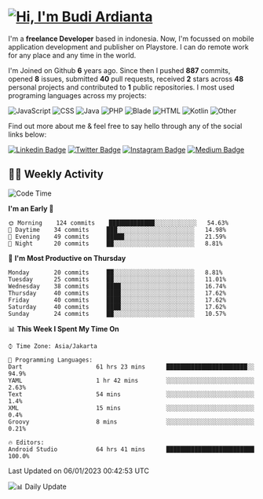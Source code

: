 # [![Hi, I'm Budi Ardianta](https://readme-typing-svg.herokuapp.com?size=24&vCenter=true&lines=%F0%9F%91%8B+Hi%2C+I'm+Budi+Ardianta+;%F0%9F%92%BB+Android+And+Web+Developer+)](https://git.io/typing-svg)

I'm a **freelance Developer** based in indonesia. Now, I'm focussed on mobile application development and publisher on Playstore. I can do remote work for any place and any time in the world.

I'm Joined on Github **6** years ago. Since then I pushed **887** commits, opened **8** issues, submitted **40** pull requests, received **2** stars across **48** personal projects and contributed to **1** public repositories.
I most used programing languages across my projects:

![JavaScript](https://img.shields.io/badge/-JavaScript-%23f1e05a?style=flat&logo=JavaScript&logoColor=white)
![CSS](https://img.shields.io/badge/-CSS-%23563d7c?style=flat&logo=CSS&logoColor=white)
![Java](https://img.shields.io/badge/-Java-%23b07219?style=flat&logo=Java&logoColor=white)
![PHP](https://img.shields.io/badge/-PHP-%234F5D95?style=flat&logo=PHP&logoColor=white)
![Blade](https://img.shields.io/badge/-Blade-%23f7523f?style=flat&logo=Blade&logoColor=white)
![HTML](https://img.shields.io/badge/-HTML-%23e34c26?style=flat&logo=HTML&logoColor=white)
![Kotlin](https://img.shields.io/badge/-Kotlin-%23A97BFF?style=flat&logo=Kotlin&logoColor=white)
![Other](https://img.shields.io/badge/-Other-%23ededed?style=flat&logo=Other&logoColor=white)

Find out more about me & feel free to say hello through any of the social links below:

[![Linkedin Badge](https://img.shields.io/badge/-budiardianata-blue?style=flat&logo=Linkedin&logoColor=white&link=https://www.linkedin.com/in/budiardianata/)](https://www.linkedin.com/in/budiardianata/)
[![Twitter Badge](https://img.shields.io/badge/-budiardianata-%231DA1F2.svg?style=flat&logo=twitter&logoColor=white&link=https://www.twitter.com/budiardianata)](https://www.linkedin.com/in/budiardianata/)
[![Instagram Badge](https://img.shields.io/badge/-budiardianata-purple?style=flat&logo=instagram&logoColor=white&link=https://instagram.com/budiardianata/)](https://instagram.com/budiardianata)
[![Medium Badge](https://img.shields.io/badge/-@budiardianata-%2312100E.svg?style=flat&logo=Medium&logoColor=white&link=https://medium.com/@budiardianata/)](https://medium.com/@budiardianata)

## 👨‍💻 Weekly Activity
<!--START_SECTION:waka-->
![Code Time](http://img.shields.io/badge/Code%20Time-1%2C414%20hrs%2019%20mins-blue)

**I'm an Early 🐤** 

```text
🌞 Morning    124 commits    █████████████░░░░░░░░░░░░   54.63% 
🌆 Daytime    34 commits     ███░░░░░░░░░░░░░░░░░░░░░░   14.98% 
🌃 Evening    49 commits     █████░░░░░░░░░░░░░░░░░░░░   21.59% 
🌙 Night      20 commits     ██░░░░░░░░░░░░░░░░░░░░░░░   8.81%

```
📅 **I'm Most Productive on Thursday** 

```text
Monday       20 commits     ██░░░░░░░░░░░░░░░░░░░░░░░   8.81% 
Tuesday      25 commits     ██░░░░░░░░░░░░░░░░░░░░░░░   11.01% 
Wednesday    38 commits     ████░░░░░░░░░░░░░░░░░░░░░   16.74% 
Thursday     40 commits     ████░░░░░░░░░░░░░░░░░░░░░   17.62% 
Friday       40 commits     ████░░░░░░░░░░░░░░░░░░░░░   17.62% 
Saturday     40 commits     ████░░░░░░░░░░░░░░░░░░░░░   17.62% 
Sunday       24 commits     ██░░░░░░░░░░░░░░░░░░░░░░░   10.57%

```


📊 **This Week I Spent My Time On** 

```text
⌚︎ Time Zone: Asia/Jakarta

💬 Programming Languages: 
Dart                     61 hrs 23 mins      ███████████████████████░░   94.9% 
YAML                     1 hr 42 mins        ░░░░░░░░░░░░░░░░░░░░░░░░░   2.63% 
Text                     54 mins             ░░░░░░░░░░░░░░░░░░░░░░░░░   1.4% 
XML                      15 mins             ░░░░░░░░░░░░░░░░░░░░░░░░░   0.4% 
Groovy                   8 mins              ░░░░░░░░░░░░░░░░░░░░░░░░░   0.21%

🔥 Editors: 
Android Studio           64 hrs 41 mins      █████████████████████████   100.0%

```


 Last Updated on 06/01/2023 00:42:53 UTC
<!--END_SECTION:waka-->

![📊 Daily Update](https://github.com/budiardianata/budiardianata/actions/workflows/update-activity.yml/badge.svg)
